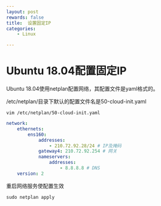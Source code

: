 ```yaml
---
layout: post
rewards: false
title:  设置固定IP
categories:
    - Linux

---
```


# Ubuntu 18.04配置固定IP



Ubuntu 18.04使用netplan配置网络，其配置文件是yaml格式的。



/etc/netplan/目录下默认的配置文件名是50-cloud-init.yaml

```shell
vim /etc/netplan/50-cloud-init.yaml
```

```yaml
network:
    ethernets:
        ens160:
            addresses:
                - 210.72.92.28/24 # IP及掩码
            gateway4: 210.72.92.254 # 网关
            nameservers:
                addresses:
                    - 8.8.8.8 # DNS
    version: 2
```

重启网络服务使配置生效

```shell
sudo netplan apply
```

